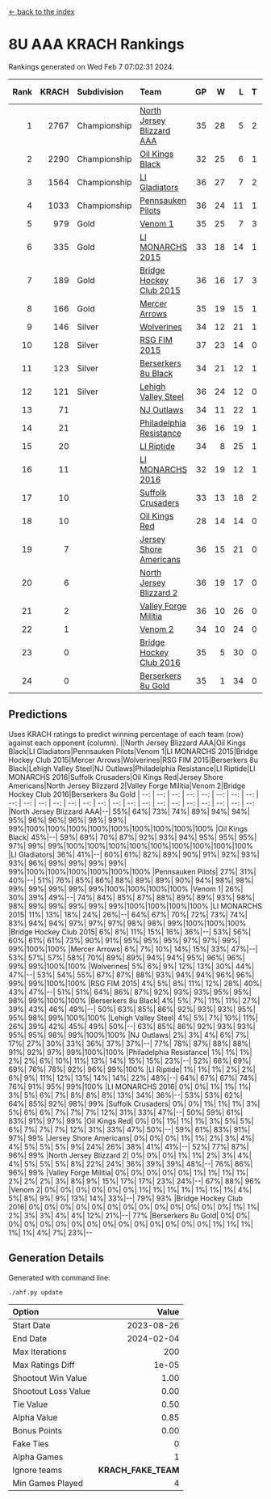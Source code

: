 [<- back to the index](readme.md)
# 8U AAA KRACH Rankings
Rankings generated on Wed Feb  7 07:02:31 2024.

Rank|KRACH|Subdivision|Team|GP|W|L|T|OTW|OTL|SoS|Exp Wins|Win Diff
---:|---:|:---|:---|---:|---:|---:|---:|---:|---:|---:|---:|---:
1|2767|Championship|[North Jersey Blizzard AAA](https://gamesheetstats.com/seasons/3659/teams/140205/schedule)|35|28|5|2|0|0|709|29.8|-0.0
2|2290|Championship|[Oil Kings Black](https://gamesheetstats.com/seasons/3659/teams/140206/schedule)|32|25|6|1|1|0|785|26.3|-0.0
3|1564|Championship|[LI Gladiators](https://gamesheetstats.com/seasons/3659/teams/140201/schedule)|36|27|7|2|1|0|736|28.8|-0.0
4|1033|Championship|[Pennsauken Pilots](https://gamesheetstats.com/seasons/3659/teams/140208/schedule)|36|24|11|1|0|0|853|25.3|-0.0
5|979|Gold|[Venom 1](https://gamesheetstats.com/seasons/3659/teams/140213/schedule)|35|25|7|3|2|1|591|27.3|-0.0
6|335|Gold|[LI MONARCHS 2015](https://gamesheetstats.com/seasons/3659/teams/140198/schedule)|33|18|14|1|0|0|772|19.3|-0.0
7|189|Gold|[Bridge Hockey Club 2015](https://gamesheetstats.com/seasons/3659/teams/140194/schedule)|36|16|17|3|1|3|594|18.3|-0.0
8|166|Gold|[Mercer Arrows](https://gamesheetstats.com/seasons/3659/teams/140202/schedule)|35|19|15|1|2|1|452|20.3|-0.0
9|146|Silver|[Wolverines](https://gamesheetstats.com/seasons/3659/teams/140215/schedule)|34|12|21|1|0|2|820|13.3|-0.0
10|128|Silver|[RSG FIM 2015](https://gamesheetstats.com/seasons/3659/teams/140210/schedule)|37|23|14|0|0|1|414|23.8|-0.0
11|123|Silver|[Berserkers 8u Black](https://gamesheetstats.com/seasons/3659/teams/140192/schedule)|34|21|12|1|0|0|326|22.4|0.0
12|121|Silver|[Lehigh Valley Steel](https://gamesheetstats.com/seasons/3659/teams/140197/schedule)|36|24|12|0|2|0|321|24.8|-0.0
13|71||[NJ Outlaws](https://gamesheetstats.com/seasons/3659/teams/140203/schedule)|34|11|22|1|1|2|666|12.3|-0.0
14|21||[Philadelphia Resistance](https://gamesheetstats.com/seasons/3659/teams/140209/schedule)|36|16|19|1|0|0|187|17.4|0.0
15|20||[LI Riptide](https://gamesheetstats.com/seasons/3659/teams/140200/schedule)|34|8|25|1|0|0|734|9.4|0.0
16|11||[LI MONARCHS 2016](https://gamesheetstats.com/seasons/3659/teams/140199/schedule)|32|19|12|1|3|0|29|20.4|0.0
17|10||[Suffolk Crusaders](https://gamesheetstats.com/seasons/3659/teams/140211/schedule)|33|13|18|2|2|1|151|14.9|0.0
18|10||[Oil Kings Red](https://gamesheetstats.com/seasons/3659/teams/140207/schedule)|28|14|14|0|0|2|152|14.9|0.0
19|7||[Jersey Shore Americans](https://gamesheetstats.com/seasons/3659/teams/140196/schedule)|36|15|21|0|0|2|114|15.9|0.0
20|6||[North Jersey Blizzard 2](https://gamesheetstats.com/seasons/3659/teams/140204/schedule)|36|19|17|0|3|2|28|19.9|0.0
21|2||[Valley Forge Militia](https://gamesheetstats.com/seasons/3659/teams/140212/schedule)|36|10|26|0|0|1|204|10.9|0.0
22|1||[Venom 2](https://gamesheetstats.com/seasons/3659/teams/140214/schedule)|34|10|24|0|2|1|26|10.9|0.0
23|0||[Bridge Hockey Club 2016](https://gamesheetstats.com/seasons/3659/teams/140195/schedule)|35|5|30|0|0|2|22|5.9|0.0
24|0||[Berserkers 8u Gold](https://gamesheetstats.com/seasons/3659/teams/140193/schedule)|35|1|34|0|1|0|13|1.9|0.0

## Predictions
Uses KRACH ratings to predict winning percentage of each team (row) against each opponent (column).
||North Jersey Blizzard AAA|Oil Kings Black|LI Gladiators|Pennsauken Pilots|Venom 1|LI MONARCHS 2015|Bridge Hockey Club 2015|Mercer Arrows|Wolverines|RSG FIM 2015|Berserkers 8u Black|Lehigh Valley Steel|NJ Outlaws|Philadelphia Resistance|LI Riptide|LI MONARCHS 2016|Suffolk Crusaders|Oil Kings Red|Jersey Shore Americans|North Jersey Blizzard 2|Valley Forge Militia|Venom 2|Bridge Hockey Club 2016|Berserkers 8u Gold
| --: | --: | --: | --: | --: | --: | --: | --: | --: | --: | --: | --: | --: | --: | --: | --: | --: | --: | --: | --: | --: | --: | --: | --: | --: 
|North Jersey Blizzard AAA|--| 55%| 64%| 73%| 74%| 89%| 94%| 94%| 95%| 96%| 96%| 96%| 98%| 99%| 99%|100%|100%|100%|100%|100%|100%|100%|100%|100%
|Oil Kings Black| 45%|--| 59%| 69%| 70%| 87%| 92%| 93%| 94%| 95%| 95%| 95%| 97%| 99%| 99%|100%|100%|100%|100%|100%|100%|100%|100%|100%
|LI Gladiators| 36%| 41%|--| 60%| 61%| 82%| 89%| 90%| 91%| 92%| 93%| 93%| 96%| 99%| 99%| 99%| 99%| 99%|100%|100%|100%|100%|100%|100%
|Pennsauken Pilots| 27%| 31%| 40%|--| 51%| 76%| 85%| 86%| 88%| 89%| 89%| 90%| 94%| 98%| 98%| 99%| 99%| 99%| 99%| 99%|100%|100%|100%|100%
|Venom 1| 26%| 30%| 39%| 49%|--| 74%| 84%| 85%| 87%| 88%| 89%| 89%| 93%| 98%| 98%| 99%| 99%| 99%| 99%| 99%|100%|100%|100%|100%
|LI MONARCHS 2015| 11%| 13%| 18%| 24%| 26%|--| 64%| 67%| 70%| 72%| 73%| 74%| 83%| 94%| 94%| 97%| 97%| 97%| 98%| 98%| 99%|100%|100%|100%
|Bridge Hockey Club 2015|  6%|  8%| 11%| 15%| 16%| 36%|--| 53%| 56%| 60%| 61%| 61%| 73%| 90%| 91%| 95%| 95%| 95%| 97%| 97%| 99%| 99%|100%|100%
|Mercer Arrows|  6%|  7%| 10%| 14%| 15%| 33%| 47%|--| 53%| 57%| 57%| 58%| 70%| 89%| 89%| 94%| 94%| 95%| 96%| 96%| 99%| 99%|100%|100%
|Wolverines|  5%|  6%|  9%| 12%| 13%| 30%| 44%| 47%|--| 53%| 54%| 55%| 67%| 87%| 88%| 93%| 94%| 94%| 96%| 96%| 99%| 99%|100%|100%
|RSG FIM 2015|  4%|  5%|  8%| 11%| 12%| 28%| 40%| 43%| 47%|--| 51%| 51%| 64%| 86%| 87%| 92%| 93%| 93%| 95%| 95%| 98%| 99%|100%|100%
|Berserkers 8u Black|  4%|  5%|  7%| 11%| 11%| 27%| 39%| 43%| 46%| 49%|--| 50%| 63%| 85%| 86%| 92%| 93%| 93%| 95%| 95%| 98%| 99%|100%|100%
|Lehigh Valley Steel|  4%|  5%|  7%| 10%| 11%| 26%| 39%| 42%| 45%| 49%| 50%|--| 63%| 85%| 86%| 92%| 93%| 93%| 95%| 95%| 98%| 99%|100%|100%
|NJ Outlaws|  2%|  3%|  4%|  6%|  7%| 17%| 27%| 30%| 33%| 36%| 37%| 37%|--| 77%| 78%| 87%| 88%| 88%| 91%| 92%| 97%| 99%|100%|100%
|Philadelphia Resistance|  1%|  1%|  1%|  2%|  2%|  6%| 10%| 11%| 13%| 14%| 15%| 15%| 23%|--| 52%| 66%| 69%| 69%| 76%| 78%| 92%| 96%| 99%|100%
|LI Riptide|  1%|  1%|  1%|  2%|  2%|  6%|  9%| 11%| 12%| 13%| 14%| 14%| 22%| 48%|--| 64%| 67%| 67%| 74%| 76%| 91%| 95%| 99%|100%
|LI MONARCHS 2016|  0%|  0%|  1%|  1%|  1%|  3%|  5%|  6%|  7%|  8%|  8%|  8%| 13%| 34%| 36%|--| 53%| 53%| 62%| 64%| 85%| 92%| 98%| 99%
|Suffolk Crusaders|  0%|  0%|  1%|  1%|  1%|  3%|  5%|  6%|  6%|  7%|  7%|  7%| 12%| 31%| 33%| 47%|--| 50%| 59%| 61%| 83%| 91%| 97%| 99%
|Oil Kings Red|  0%|  0%|  1%|  1%|  1%|  3%|  5%|  5%|  6%|  7%|  7%|  7%| 12%| 31%| 33%| 47%| 50%|--| 59%| 61%| 83%| 91%| 97%| 99%
|Jersey Shore Americans|  0%|  0%|  0%|  1%|  1%|  2%|  3%|  4%|  4%|  5%|  5%|  5%|  9%| 24%| 26%| 38%| 41%| 41%|--| 52%| 77%| 87%| 96%| 99%
|North Jersey Blizzard 2|  0%|  0%|  0%|  1%|  1%|  2%|  3%|  4%|  4%|  5%|  5%|  5%|  8%| 22%| 24%| 36%| 39%| 39%| 48%|--| 76%| 86%| 96%| 99%
|Valley Forge Militia|  0%|  0%|  0%|  0%|  0%|  1%|  1%|  1%|  1%|  2%|  2%|  2%|  3%|  8%|  9%| 15%| 17%| 17%| 23%| 24%|--| 67%| 88%| 96%
|Venom 2|  0%|  0%|  0%|  0%|  0%|  0%|  1%|  1%|  1%|  1%|  1%|  1%|  1%|  4%|  5%|  8%|  9%|  9%| 13%| 14%| 33%|--| 79%| 93%
|Bridge Hockey Club 2016|  0%|  0%|  0%|  0%|  0%|  0%|  0%|  0%|  0%|  0%|  0%|  0%|  0%|  1%|  1%|  2%|  3%|  3%|  4%|  4%| 12%| 21%|--| 77%
|Berserkers 8u Gold|  0%|  0%|  0%|  0%|  0%|  0%|  0%|  0%|  0%|  0%|  0%|  0%|  0%|  0%|  0%|  1%|  1%|  1%|  1%|  1%|  4%|  7%| 23%|--

## Generation Details

Generated with command line:
```
./ahf.py update
```

| Option | Value |
| :----- | ----: |
| Start Date | 2023-08-26 |
| End Date | 2024-02-04 |
| Max Iterations | 200 |
| Max Ratings Diff | 1e-05 |
| Shootout Win Value | 1.00 |
| Shootout Loss Value | 0.00 |
| Tie Value | 0.50 |
| Alpha Value | 0.85 |
| Bonus Points | 0.00 |
| Fake Ties | 0 |
| Alpha Games | 1 |
| Ignore teams | __KRACH_FAKE_TEAM__ |
| Min Games Played | 4 |

